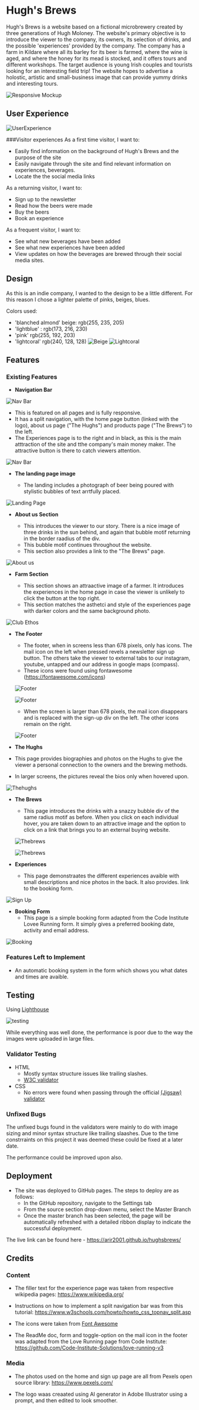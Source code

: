 # Hugh's Brews

Hugh's Brews is a website based on a fictional microbrewery created by three generations of Hugh Moloney. The website's primary objective is to introduce the viewer to the company, its owners, its selection of drinks, and the possible 'experiences' provided by the company. The company has a farm in Kildare where all its barley for its beer is farmed, where the wine is aged, and where the honey for its mead is stocked, and it offers tours and different workshops. The target audience is young Irish couples and tourists looking for an interesting field trip! The website hopes to advertise a holostic, artistic and small-business image that can provide yummy drinks and interesting tours. 


![Responsive Mockup](blob/amiresponsive.png)

## User Experience
![UserExperience](blob/uxexp.png)

###Visitor experiences
As a first time visitor, I want to: 
- Easily find information on the background of Hugh's Brews and the purpose of the site
- Easily navigate through the site and find relevant information on experiences, beverages.
- Locate the the social media links 

As a returning visitor, I want to: 
- Sign up to the newsletter
- Read how the beers were made
- Buy the beers
- Book an experience

As a frequent visitor, I want to: 
- See what new beverages have been added
- See what new experiences have been added
- View updates on how the beverages are brewed through their social media sites.

## Design
As this is an indie company, I wanted to the design to be a little different. For this reason I chose a lighter palette of pinks, beiges, blues. 

Colors used: 
- 'blanched almond' beige: rgb(255, 235, 205)
- 'lightblue' : rgb(173, 216, 230)
- 'pink' rgb(255, 192, 203)
- 'lightcoral' rgb(240, 128, 128)
![Beige](blob/beige.png)
![Lightcoral](blob/lightcoral.png)



## Features

### Existing Features

- __Navigation Bar__

![Nav Bar](blob/compnav.png)

  - This is featured on all pages and is fully responsive. 
  - It has a split navigation, with the home page button (linked with the logo), about us page ("The Hughs") and products page ("The Brews") to the left. 
  - The Experiences page is to the right and in black, as this is the main atttraction of the site and tthe company's main money maker. The attractive button is there to catch viewers attention. 

![Nav Bar](blob/phonenav.png)



- __The landing page image__

  - The landing includes a photograph of beer being poured with stylistic bubbles of text arrtfully placed. 

![Landing Page](blob/landing.png)

- __About us Section__

  - This introduces the viewer to our story. There is a nice image of three drinks in the sun behind, and again that bubble motif returning in the border raadius of the div. 
  - This bubble motif continues throughout the website. 
  - This section also provides a link to the "The Brews" page.

![About us](blob/aboutus.png)


- __Farm Section__

  - This section shows an attraactive image of a farmer. It introduces the experiences in the home page in case the viewer is unlikely to click the button at the top right. 
  - This section matches the asthetci and style of the experiences page with darker colors and the same background photo. 

![Club Ethos](blob/farm.png)



- __The Footer__ 

  - The footer, when in screens less than 678 pixels, only has icons. The mail icon on the left when pressed revels a newsletter sign up button. The others take the viewer to external tabs to our instagram, youtube, untapped and our address in google maps (compass).
  - These icons were found using fontawesome (https://fontawesome.com/icons)
  
  ![Footer](blob/footeremailicon.png)
  
  ![Footer](blob/footer.png)

  - When the screen is larger than 678 pixels, the mail icon disappears and is replaced with the sign-up div on the left. The other icons remain on the right.

  ![Footer](blob/largefooter.png)


- __The Hughs__
- This page provides biographies and photos on the Hughs to give the viewer a personal connection to the owners and the brewing methods. 

- In larger screens, the pictures reveal the bios only when hovered upon. 

![Thehughs](blob/thehughs.png)

- __The Brews__
  - This page introduces the drinks with a snazzy bubble div of the same radius motif as before. When you click on each individual hover, you are taken down to an attractive image and the option to click on a link that brings you to an external buying website.
  
  ![Thebrews](blob/thebrews.png)

  ![Thebrews](blob/thebrews2.png)



- __Experiences__
  - This page demonstraates the different experiences avaible with small descriptions and nice photos in the back. It also provides. link to the booking form. 

![Sign Up](blob/exp.png)

- __Booking Form__
  - This page is a simple booking form adapted from the Code Institute Lovee Running form. It simply gives a preferred booking date, activity and email address. 

![Booking](blob/form.png)

### Features Left to Implement

- An automatic booking system in the form which shows you what dates and times are avaible. 

## Testing 

Using [Lighthouse](https://googlechrome.github.io/lighthouse/viewer/?psiurl=https%3A%2F%2F8000-arir2001-hughsbrews-rz235lbgdzz.ws-eu107.gitpod.io%2F&strategy=mobile&category=performance&category=accessibility&category=best-practices&category=seo&category=pwa&utm_source=lh-chrome-ext)

![testing](blob/lighthouse.png)

While everything was well done, the performance is poor due to the way the images were uploaded in large files. 

### Validator Testing 

- HTML
  -  Mostly syntax structure issues like trailing slashes.
  - [W3C validator](https://validator.w3.org/nu/?doc=https%3A%2F%2Farir2001.github.io%2Fhughsbrews%2F)
- CSS
  - No errors were found when passing through the official [(Jigsaw) validator](https://jigsaw.w3.org/css-validator/validator?uri=https%3A%2F%2Farir2001.github.io%2Fhughsbrews%2F&profile=css3svg&usermedium=all&warning=1&vextwarning=&lang=en)

### Unfixed Bugs

The unfixed bugs found in the validators were mainly to do with image sizing and minor syntax structure like trailing slaashes. Due to the time constrraints on this project it was deemed these could be fixed at a later date. 

The performance could be improved upon also. 

## Deployment

- The site was deployed to GitHub pages. The steps to deploy are as follows: 
  - In the GitHub repository, navigate to the Settings tab 
  - From the source section drop-down menu, select the Master Branch
  - Once the master branch has been selected, the page will be automatically refreshed with a detailed ribbon display to indicate the successful deployment. 

The live link can be found here - https://arir2001.github.io/hughsbrews/


## Credits 

### Content 

- The filler text for the experience page was taken from respective wikipedia pages: https://www.wikipedia.org/

- Instructions on how to implement a split navigation bar was from this tutorial: https://www.w3schools.com/howto/howto_css_topnav_split.asp

- The icons were taken from [Font Awesome](https://fontawesome.com/)

- The ReadMe doc, form and toggle-option on the mail icon in the footer was adapted from the Love Running page from Code Institute: https://github.com/Code-Institute-Solutions/love-running-v3

### Media

- The photos used on the home and sign up page are all from Pexels open source library: https://www.pexels.com/

- The logo waas creaated using AI generator in Adobe Illustrator using a prompt, and then edited to look smoother.




